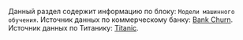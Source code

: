 Данный раздел содержит информацию по блоку: `Модели машинного обучения`.
Источник данных по коммерческому банку: [Bank Churn](https://www.kaggle.com/barelydedicated/bank-customer-churn-modeling).
Источник данных по Титанику: [Titanic](https://web.stanford.edu/class/archive/cs/cs109/cs109.1166/problem12.html).
